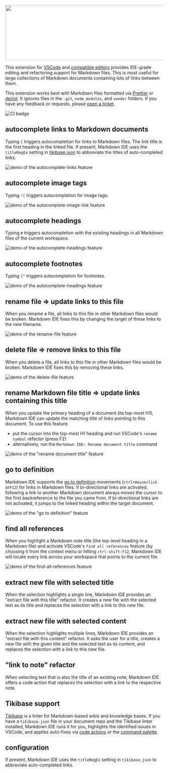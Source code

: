 <center>
<img src="documentation/logo_800.png" width="800" height="175">
</center>

This extension for [VSCode](https://code.visualstudio.com) and
[compatible editors](https://open-vsx.org) provides IDE-grade editing and
refactoring support for Markdown files. This is most useful for large
collections of Markdown documents containing lots of links between them.

This extension works best with Markdown files formatted via
[Prettier](https://prettier.io) or [dprint](https://dprint.dev). It ignores
files in the `.git`, `node_modules`, and `vendor` folders. If you have any
feedback or requests, please
[open a ticket](https://github.com/kevgo/vscode-markdown-ide/issues).

![CI badge](https://github.com/kevgo/vscode-markdown-ide/actions/workflows/main.yml/badge.svg)

## autocomplete links to Markdown documents

Typing `[` triggers autocompletion for links to Markdown files. The link title
is the first heading in the linked file. If present, Markdown IDE uses the
`titleRegEx` setting in [tikibase.json](https://github.com/kevgo/tikibase) to
abbreviate the titles of auto-completed links.

<picture>
  <source media="(prefers-color-scheme: light)" srcset="https://raw.githubusercontent.com/kevgo/vscode-markdown-ide/main/documentation/autocomplete-link-light.gif">
  <source media="(prefers-color-scheme: dark)" srcset="https://raw.githubusercontent.com/kevgo/vscode-markdown-ide/main/documentation/autocomplete-link-dark.gif">
  <img alt="demo of the autocomplete-links feature" src="https://raw.githubusercontent.com/kevgo/vscode-markdown-ide/main/documentation/autocomplete-link-light.gif">
</picture>

## autocomplete image tags

Typing `![` triggers autocompletion for image tags.

<picture>
  <source media="(prefers-color-scheme: light)" srcset="https://raw.githubusercontent.com/kevgo/vscode-markdown-ide/main/documentation/autocomplete-image-link-light.gif">
  <source media="(prefers-color-scheme: dark)" srcset="https://raw.githubusercontent.com/kevgo/vscode-markdown-ide/main/documentation/autocomplete-image-link-dark.gif">
  <img alt="demo of the autocomplete-image-link feature" src="https://raw.githubusercontent.com/kevgo/vscode-markdown-ide/main/documentation/autocomplete-image-link-light.gif">
</picture>

## autocomplete headings

Typing `#` triggers autocompletion with the existing headings in all Markdown
files of the current workspace.

<picture>
  <source media="(prefers-color-scheme: light)" srcset="https://raw.githubusercontent.com/kevgo/vscode-markdown-ide/main/documentation/autocomplete-heading-light.gif">
  <source media="(prefers-color-scheme: dark)" srcset="https://raw.githubusercontent.com/kevgo/vscode-markdown-ide/main/documentation/autocomplete-heading-dark.gif">
  <img alt="demo of the autocomplete-headings feature" src="https://raw.githubusercontent.com/kevgo/vscode-markdown-ide/main/documentation/autocomplete-heading-light.gif">
</picture>

## autocomplete footnotes

Typing `[^` triggers autocompletion for footnotes.

<picture>
  <source media="(prefers-color-scheme: light)" srcset="https://raw.githubusercontent.com/kevgo/vscode-markdown-ide/main/documentation/autocomplete-footnote-light.gif">
  <source media="(prefers-color-scheme: dark)" srcset="https://raw.githubusercontent.com/kevgo/vscode-markdown-ide/main/documentation/autocomplete-footnote-dark.gif">
  <img alt="demo of the autocomplete-headings feature" src="https://raw.githubusercontent.com/kevgo/vscode-markdown-ide/main/documentation/autocomplete-footnote-light.gif">
</picture>

## rename file ⇒ update links to this file

When you rename a file, all links to this file in other Markdown files would be
broken. Markdown IDE fixes this by changing the target of these links to the new
filename.

<picture>
  <source media="(prefers-color-scheme: light)" srcset="https://raw.githubusercontent.com/kevgo/vscode-markdown-ide/main/documentation/rename-file-light.gif">
  <source media="(prefers-color-scheme: dark)" srcset="https://raw.githubusercontent.com/kevgo/vscode-markdown-ide/main/documentation/rename-file-dark.gif">
  <img alt="demo of the rename-file feature" src="https://raw.githubusercontent.com/kevgo/vscode-markdown-ide/main/documentation/rename-file-light.gif">
</picture>

## delete file ⇒ remove links to this file

When you delete a file, all links to this file in other Markdown files would be
broken. Markdown IDE fixes this by removing these links.

<picture>
  <source media="(prefers-color-scheme: light)" srcset="https://raw.githubusercontent.com/kevgo/vscode-markdown-ide/main/documentation/delete-file-light.gif">
  <source media="(prefers-color-scheme: dark)" srcset="https://raw.githubusercontent.com/kevgo/vscode-markdown-ide/main/documentation/delete-file-dark.gif">
  <img alt="demo of the delete-file feature" src="https://raw.githubusercontent.com/kevgo/vscode-markdown-ide/main/documentation/delete-file-light.gif">
</picture>

## rename Markdown file title ⇒ update links containing this title

When you update the primary heading of a document (its top-most H1), Markdown
IDE can update the matching title of links pointing to this document. To use
this feature:

- put the cursor into the top-most H1 heading and run VSCode's `rename symbol`
  refactor (press F2)
- alternatively, run the `Markdown IDE: Rename document title` command

![demo of the "rename document title" feature](https://raw.githubusercontent.com/kevgo/vscode-markdown-ide/main/documentation/rename-document-title.gif)

## go to definition

Markdown IDE supports the
[go to definition](https://code.visualstudio.com/docs/editor/editingevolved#_go-to-definition)
movements (`ctrl+mouseclick` or`F12`) for links in Markdown files. If
bi-directional links are activated, following a link to another Markdown
document always moves the cursor to the first backreference to the file you came
from. If bi-directional links are not activated, it jumps to the linked heading
within the target document.

![demo of the "go to definition" feature](https://raw.githubusercontent.com/kevgo/vscode-markdown-ide/main/documentation/go-to-definition.gif)

## find all references

When you highlight a Markdown note title (the top-level heading in a Markdown
file) and activate VSCode's `find all references` feature (by choosing it from
the context menu or hitting `ctrl-shift-F12`, Markdown IDE will locate every
link across your workspace that points to the current file.

<picture>
  <source media="(prefers-color-scheme: light)" srcset="https://raw.githubusercontent.com/kevgo/vscode-markdown-ide/main/documentation/find-all-references-light.gif">
  <source media="(prefers-color-scheme: dark)" srcset="https://raw.githubusercontent.com/kevgo/vscode-markdown-ide/main/documentation/find-all-references-dark.gif">
  <img alt="demo of the find-all-references feature" src="https://raw.githubusercontent.com/kevgo/vscode-markdown-ide/main/documentation/find-all-references-light.gif">
</picture>

## extract new file with selected title

When the selection highlights a single line, Markdown IDE provides an "extract
file with this title" refactor. It creates a new file with the selected text as
its title and replaces the selection with a link to this new file.

## extract new file with selected content

When the selection highlights multiple lines, Markdown IDE provides an "extract
file with this content" refactor. It asks the user for a title, creates a new
file with the given title and the selected text as its content, and replaces the
selection with a link to this new file.

## "link to note" refactor

When selecting text that is also the title of an existing note, Markdown IDE
offers a code action that replaces the selection with a link to the respective
note.

## Tikibase support

[Tikibase](https://github.com/kevgo/tikibase) is a linter for Markdown-based
wikis and knowledge bases. If you have a `tikibase.json` file in your document
repo and the Tikibase linter installed, Markdown IDE runs it for you, highlights
the identified issues in VSCode, and applies auto-fixes via
[code actions](https://code.visualstudio.com/docs/editor/refactoring) or the
[command palette](https://code.visualstudio.com/docs/getstarted/userinterface#_command-palette).

## configuration

If present, Markdown IDE uses the `titleRegEx` setting in `tikibase.json` to
abbreviate auto-completed links.
